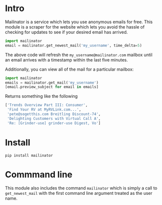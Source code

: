 # Intro

Mailinator is a service which lets you use anonymous emails for free. This
module is a scraper for the website which lets you avoid the hassle of checking
for updates to see if your desired email has arrived.

```python
import mailinator
email = mailinator.get_newest_mail('my_username', time_delta=5)
```

The above code will refresh the `my_username@mailinator.com` mailbox until an
email arrives with a timestamp within the last five minutes.

Additionally, you can view all of the mail for a particular mailbox:

```python
import mailinator
emails = mailinator.get_mail('my_username')
[email.preview_subject for email in emails]
```

Returns something like the following

```python
['Trends Overview Part III: Consumer',
 'Find Your RV at MyRVLink.com...',
 'pete@sogetthis.com Breitling Discount-74',
 'Delighting Customers with Virtual Call A',
 'Re: [Grinder-use] grinder-use Digest, Vo']
```

# Install

```
pip install mailinator
```

# Commmand line

This module also includes the command `mailinator` which is simply a call to 
`get_newest_mail` with the first command line argument treated as the user name.
